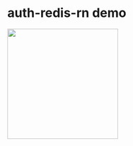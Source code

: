 # auth-redis-rn demo
<img width="250" heigth="300" src="https://user-images.githubusercontent.com/39932141/149657326-1bd299c6-1e1c-4100-82bb-b551266a22d1.png"/>
